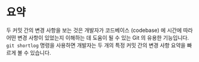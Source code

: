 # 요약

두 커밋 간의 변경 사항을 보는 것은 개발자가 코드베이스 (codebase) 에 시간에 따라 어떤 변경 사항이 있었는지 이해하는 데 도움이 될 수 있는 Git 의 유용한 기능입니다. `git shortlog` 명령을 사용하면 개발자는 두 개의 특정 커밋 간의 변경 사항 요약을 빠르게 볼 수 있습니다.
